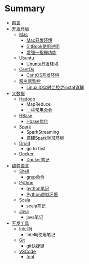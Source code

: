 # Summary

* [前言](README.md)
* [开发环境](kai-fa-huan-jing.md)
  * [Mac](mac.md)
    * [Mac开发环境](mac/mackai-fa-huan-jing.md)
    * [GitBook使用说明](mac/gitbookshi-yong-shuo-ming.md)
    * [增强一指禅功能](mac/zeng-qiang-yi-zhi-shan-gong-neng.md)
  * [Ubuntu](ubuntu.md)
    * [Ubuntu开发环境](ubuntu/ubuntukai-fa-huan-jing.md)
  * [CentOs](centos.md)
    * [CentOS开发环境](centos/centoskai-fa-huan-jing.md)
  * [服务器监控](fu-wu-qi-jian-kong.md)
    * [Linux IO实时监控之iostat详解](fu-wu-qi-jian-kong/linux-ioshi-shi-jian-kong-zhi-iostat-xiang-jie.md)
* [大数据](da-shu-ju.md)
  * [Hadoop](da-shu-ju/hadoop.md)
    * MapReduce
    * [一些常用命令](da-shu-ju/hadoop/yi-xie-chang-yong-ming-ling.md)
  * [HBase](da-shu-ju/hbase.md)
    * [Hbase优化](da-shu-ju/hbase/hbaseyou-hua.md)
  * [Spark](da-shu-ju/spark.md)
    * SparkStreaming
    * [搭建Spark学习环境](da-shu-ju/spark/da-jian-spark-xue-xi-huan-jing.md)
  * [Druid](da-shu-ju/druid.md)
    * go to fast
  * [Docker](da-shu-ju/docker.md)
    * [Docker笔记](da-shu-ju/docker/dockerbi-ji.md)
* [编程语言](bian-cheng-yu-yan.md)
  * [Shell](bian-cheng-yu-yan/shell.md)
    * [grep命令](bian-cheng-yu-yan/shell/grepming-ling.md)
  * [Python](bian-cheng-yu-yan/python.md)
    * [python笔记](bian-cheng-yu-yan/python/pythonbi-ji.md)
    * [Python虚拟环境](bian-cheng-yu-yan/python/pythonxu-ni-huan-jing.md)
  * [Scala](bian-cheng-yu-yan/scala.md)
    * scala笔记
  * [Java](bian-cheng-yu-yan/java.md)
    * java笔记
* [开发工具](kai-fa-gong-ju.md)
  * [Intelllij](kai-fa-gong-ju/intelllij.md)
    * Intellij使用笔记
  * [Git](kai-fa-gong-ju/git.md)
    * git快捷键
  * [VSCode](kai-fa-gong-ju/vscode.md)
    * [font](kai-fa-gong-ju/vscode/font.md)

